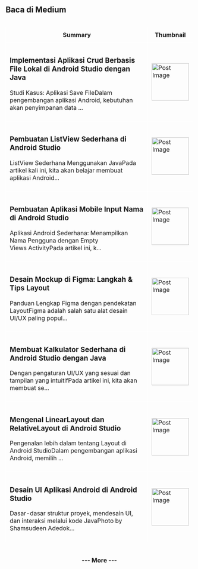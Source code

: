 ## Baca di Medium

<!--START_SECTION:medium-->

<div style="overflow-x:auto;">
<table style="width: 100%; border-collapse: collapse;">
  <tr>
    <th style="border: 1px solid white; padding: 10px;">Summary</th>
    <th style="border: 1px solid white; padding: 10px;">Thumbnail</th>
  </tr>
  <tr>
    <td style="border: 1px solid white; padding: 10px;"><h3><a href="https://medium.com/@dikaelsaputra/implementasi-aplikasi-crud-berbasis-file-lokal-di-android-studio-dengan-java-52f31eef93ca?source=rss-272e0aace4a6------2" target="_blank" style="text-decoration: none;">Implementasi Aplikasi Crud Berbasis File Lokal di Android Studio dengan Java</a></h3><p>Studi Kasus: Aplikasi Save FileDalam pengembangan aplikasi Android, kebutuhan akan penyimpanan data ...</p></td>
    <td style="border: 1px solid white; padding: 10px;"><img src="https://cdn-images-1.medium.com/max/768/1*ISDClnRZuKUAsYrqmIXA3w.png" alt="Post Image" style="width: 100px; height: auto;" /></td>
  </tr>
  <tr>
    <td style="border: 1px solid white; padding: 10px;"><h3><a href="https://medium.com/@dikaelsaputra/pembuatan-listview-sederhana-di-android-studio-99a1319148e2?source=rss-272e0aace4a6------2" target="_blank" style="text-decoration: none;">Pembuatan ListView Sederhana di Android Studio</a></h3><p>ListView Sederhana Menggunakan JavaPada artikel kali ini, kita akan belajar membuat aplikasi Android...</p></td>
    <td style="border: 1px solid white; padding: 10px;"><img src="https://cdn-images-1.medium.com/max/767/1*PzOwGRoNo-g5l3G7T0Ob2g.png" alt="Post Image" style="width: 100px; height: auto;" /></td>
  </tr>
  <tr>
    <td style="border: 1px solid white; padding: 10px;"><h3><a href="https://medium.com/@dikaelsaputra/pembuatan-aplikasi-mobile-input-nama-di-android-studio-9728e80b53c7?source=rss-272e0aace4a6------2" target="_blank" style="text-decoration: none;">Pembuatan Aplikasi Mobile Input Nama di Android Studio</a></h3><p>Aplikasi Android Sederhana: Menampilkan Nama Pengguna dengan Empty Views ActivityPada artikel ini, k...</p></td>
    <td style="border: 1px solid white; padding: 10px;"><img src="https://cdn-images-1.medium.com/max/767/1*QW6XeTUy-OGTWTCuePWsUg.png" alt="Post Image" style="width: 100px; height: auto;" /></td>
  </tr>
  <tr>
    <td style="border: 1px solid white; padding: 10px;"><h3><a href="https://medium.com/@dikaelsaputra/desain-aplikasi-di-figma-langkah-tips-layout-046f84ba7ce5?source=rss-272e0aace4a6------2" target="_blank" style="text-decoration: none;">Desain Mockup di Figma: Langkah &amp; Tips Layout</a></h3><p>Panduan Lengkap Figma dengan pendekatan LayoutFigma adalah salah satu alat desain UI/UX paling popul...</p></td>
    <td style="border: 1px solid white; padding: 10px;"><img src="https://cdn-images-1.medium.com/max/768/1*V6BwB2lxVNJvroUf5kz34Q.png" alt="Post Image" style="width: 100px; height: auto;" /></td>
  </tr>
  <tr>
    <td style="border: 1px solid white; padding: 10px;"><h3><a href="https://medium.com/@dikaelsaputra/membuat-kalkulator-sederhana-di-android-studio-dengan-java-992adefbcbe8?source=rss-272e0aace4a6------2" target="_blank" style="text-decoration: none;">Membuat Kalkulator Sederhana di Android Studio dengan Java</a></h3><p>Dengan pengaturan UI/UX yang sesuai dan tampilan yang intuitifPada artikel ini, kita akan membuat se...</p></td>
    <td style="border: 1px solid white; padding: 10px;"><img src="https://cdn-images-1.medium.com/max/768/1*kT5f5QxLjpzg1YxjvOLM9A.png" alt="Post Image" style="width: 100px; height: auto;" /></td>
  </tr>
  <tr>
    <td style="border: 1px solid white; padding: 10px;"><h3><a href="https://medium.com/@dikaelsaputra/mengenal-linearlayout-dan-relativelayout-di-android-studio-700bbf5a0b62?source=rss-272e0aace4a6------2" target="_blank" style="text-decoration: none;">Mengenal LinearLayout dan RelativeLayout di Android Studio</a></h3><p>Pengenalan lebih dalam tentang Layout di Android StudioDalam pengembangan aplikasi Android, memilih ...</p></td>
    <td style="border: 1px solid white; padding: 10px;"><img src="https://cdn-images-1.medium.com/max/768/1*5KwiurYGiPovt8VOMhuwoQ.png" alt="Post Image" style="width: 100px; height: auto;" /></td>
  </tr>
  <tr>
    <td style="border: 1px solid white; padding: 10px;"><h3><a href="https://medium.com/@dikaelsaputra/desain-ui-aplikasi-android-di-android-studio-9d8edc4abec5?source=rss-272e0aace4a6------2" target="_blank" style="text-decoration: none;">Desain UI Aplikasi Android di Android Studio</a></h3><p>Dasar-dasar struktur proyek, mendesain UI, dan interaksi melalui kode JavaPhoto by Shamsudeen Adedok...</p></td>
    <td style="border: 1px solid white; padding: 10px;"><img src="https://cdn-images-1.medium.com/max/1024/0*_nsZFw0H_SK1vo_b" alt="Post Image" style="width: 100px; height: auto;" /></td>
  </tr>
</table>
</div>

<!--END_SECTION:medium-->

<div align="center">
  <h3><a href="https://medium.com/@dikaelsaputra" target="_blank" style="text-decoration: none;">--- More ---</a></h3>
</div>
